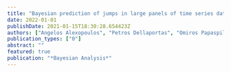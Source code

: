 ```yaml
---
title: "Bayesian prediction of jumps in large panels of time series data"
date: 2022-01-01
publishDate: 2021-01-15T18:30:28.654423Z
authors: ["Angelos Alexopoulos", "Petros Dellaportas", "Omiros Papaspiliopoulos"]
publication_types: ["0"]
abstract: ""
featured: true
publication: "*Bayesian Analysis*"
---
```


